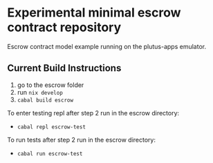 # Experimental minimal escrow contract repository

Escrow contract model example running on the plutus-apps emulator.

## Current Build Instructions

1. go to the escrow folder 
2. run `nix develop`
3. `cabal build escrow`

To enter testing repl after step 2 run in the escrow directory:

 - `cabal repl escrow-test`

To run tests after step 2 run in the escrow directory:

 - `cabal run escrow-test`
